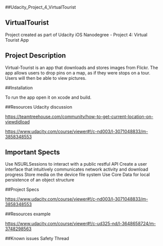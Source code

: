 ##Udacity_Project_4_VirtualTourist

## VirtualTourist
Project created as part of Udacity iOS Nanodegree - Project 4: Virtual Tourist App

## Project Description

Virtual-Tourist is an app that downloads and stores images from Flickr. The app allows users to drop pins on a map, as if they were stops on a tour. Users will then be able to view pictures.

##Installation

To run the app open it on xcode and build.

##Resources
Udacity discussion

https://teamtreehouse.com/community/how-to-get-current-location-on-viewdidload

https://www.udacity.com/course/viewer#!/c-nd003/l-3071048833/m-3858348553


## Important Spects 

Use NSURLSessions to interact with a public restful API
Create a user interface that intuitively communicates network activity and download progress
Store media on the device file system Use Core Data for local persistence of an object structure

##Project Specs

https://www.udacity.com/course/viewer#!/c-nd003/l-3071048833/m-3858348553

##Resources example

https://www.udacity.com/course/viewer#!/c-ud325-nd/l-3648658724/m-3748298563

##Known issues
Safety Thread

